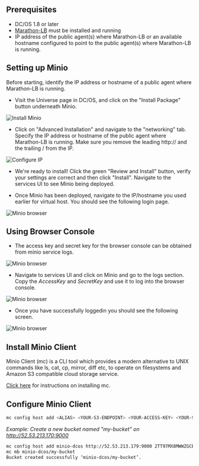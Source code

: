 ## Prerequisites

- DC/OS 1.8 or later
- [Marathon-LB](https://dcos.io/docs/1.8/usage/service-discovery/marathon-lb/usage/) must be installed and running
- IP address of the public agent(s) where Marathon-LB or an available hostname configured to point to the public agent(s) where Marathon-LB is running.

## Setting up Minio 

Before starting, identify the IP address or hostname of a public agent where Marathon-LB is running. 

- Visit the Universe page in DC/OS, and click on the "Install Package" button underneath Minio.

![Install Minio](img/install.png)

- Click on "Advanced Installation" and navigate to the "networking" tab. Specify the IP address or hostname of the public agent where Marathon-LB is running. Make sure you remove the leading http:// and the trailing / from the IP. 

![Configure IP](img/ip.png)

- We're ready to install! Click the green "Review and Install" button, verify your settings are correct and then click "Install". Navigate to the services UI to see Minio being deployed.
 
- Once Minio has been deployed, navigate to the IP/hostname you used earlier for virtual host. You should see the following login page.

![Minio browser](img/browser.png)

## Using Browser Console

- The access key and secret key for the browser console can be obtained from minio service logs.

![Minio browser](img/logs.png)

- Navigate to services UI and click on Minio and go to the logs section. Copy the _AccessKey_ and _SecretKey_ and use it to log into the browser console.

![Minio browser](img/use-keys.png)

- Once you have successfully loggedin you should see the following screen. 

![Minio browser](img/home.png)

## Install Minio Client

Minio Client (mc) is a CLI tool which provides a modern alternative to UNIX commands like ls, cat, cp, mirror, diff etc, to operate on filesystems and Amazon S3 compatible cloud storage service.

[Click here](https://docs.minio.io/docs/minio-client-quickstart-guide) for instructions on installing mc.

## Configure Minio Client

```sh
mc config host add <ALIAS> <YOUR-S3-ENDPOINT> <YOUR-ACCESS-KEY> <YOUR-SECRET-KEY> <API-SIGNATURE>
```

*Example: Create a new bucket named "my-bucket" on http://52.53.213.170:9000*

```sh
mc config host add minio-dcos http://52.53.213.179:9000 2TT97MX8MWWZGCBWQULV mdXXJwo0bxO7XUfOuOMaUu255u0QKYsddEXjVBzd
mc mb minio-dcos/my-bucket
Bucket created successfully ‘minio-dcos/my-bucket’.
```
